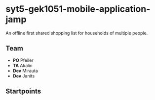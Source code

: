 # syt5-gek1051-mobile-application-jamp
An offline first shared shopping list for households of multiple people.

## Team
- **PO** Pfeiler
- **TA** Akalin
- **Dev** Mirauta
- **Dev** Janits

## Startpoints
